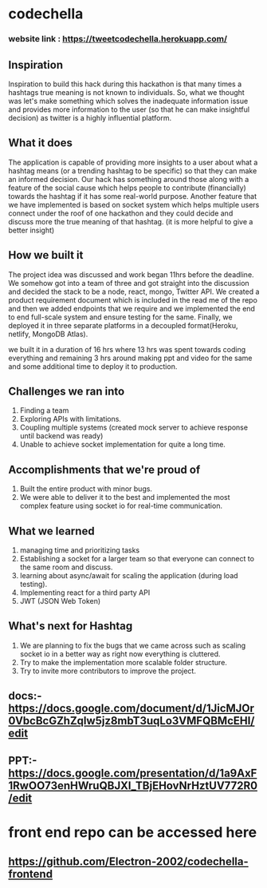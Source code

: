# codechella
### website link : https://tweetcodechella.herokuapp.com/

## Inspiration
Inspiration to build this hack during this hackathon is that many times a hashtags true meaning is not known to individuals. So, what we thought was let's make something which solves the inadequate information issue and provides more information to the user (so that he can make insightful decision) as twitter is a highly influential platform.

## What it does
The application is capable of providing more insights to a user about what a hashtag means (or a trending hashtag to be specific) so that they can make an informed decision.
Our hack has something around those along with a feature of the social cause which helps people to contribute (financially) towards the hashtag if it has some real-world purpose.
Another feature that we have implemented is based on socket system which helps multiple users connect under the roof of one hackathon and they could decide and discuss more the true meaning of that hashtag. (it is more helpful to give a better insight)

## How we built it
The project idea was discussed and work began 11hrs before the deadline.
We somehow got into a team of three and got straight into the discussion and decided the stack to be a node, react, mongo, Twitter API.
We created a product requirement document which is included in the read me of the repo and then we added endpoints that we require and we implemented the end to end full-scale system and ensure testing for the same.
Finally, we deployed it in three separate platforms in a decoupled format(Heroku, netlify, MongoDB Atlas).

we built it in a duration of 16 hrs where 13 hrs was spent towards coding everything and remaining 3 hrs around making ppt and video for the same and some additional time to deploy it to production.

## Challenges we ran into
1. Finding a team
2. Exploring APIs with limitations.
3. Coupling multiple systems (created mock server to achieve response until backend was ready)
4. Unable to achieve socket implementation for quite a long time.

## Accomplishments that we're proud of
1. Built the entire product with minor bugs.
2. We were able to deliver it to the best and implemented the most complex feature using socket io for real-time communication.

## What we learned
1. managing time and prioritizing tasks
2. Establishing a socket for a larger team so that everyone can connect to the same room and discuss.
3. learning about async/await for scaling the application (during load testing).
4. Implementing react for a third party API
5. JWT (JSON Web Token)

## What's next for Hashtag
1. We are planning to fix the bugs that we came across such as scaling socket io in a better way as right now everything is cluttered.
2. Try to make the implementation more scalable folder structure.
3. Try to invite more contributors to improve the project.

## docs:- https://docs.google.com/document/d/1JicMJOr0VbcBcGZhZqlw5jz8mbT3uqLo3VMFQBMcEHI/edit
## PPT:- https://docs.google.com/presentation/d/1a9AxF1RwOO73enHWruQBJXl_TBjEHovNrHztUV772R0/edit

# front end repo can be accessed here
## https://github.com/Electron-2002/codechella-frontend
